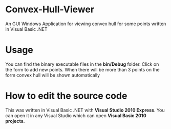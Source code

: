 # Convex-Hull-Viewer
An GUI Windows Application for viewing convex hull for some points written in Visual Basic .NET

# Usage
You can find the binary executable files in the **bin/Debug** folder. Click on the form to add new points. When there will be more than 3 points on the form convex hull will be shown automatically

# How to edit the source code
This was written in Visual Basic .NET with **Visual Studio 2010 Express**. You can open it in any Visual Studio which can open **Visual Basic 2010 projects.**
